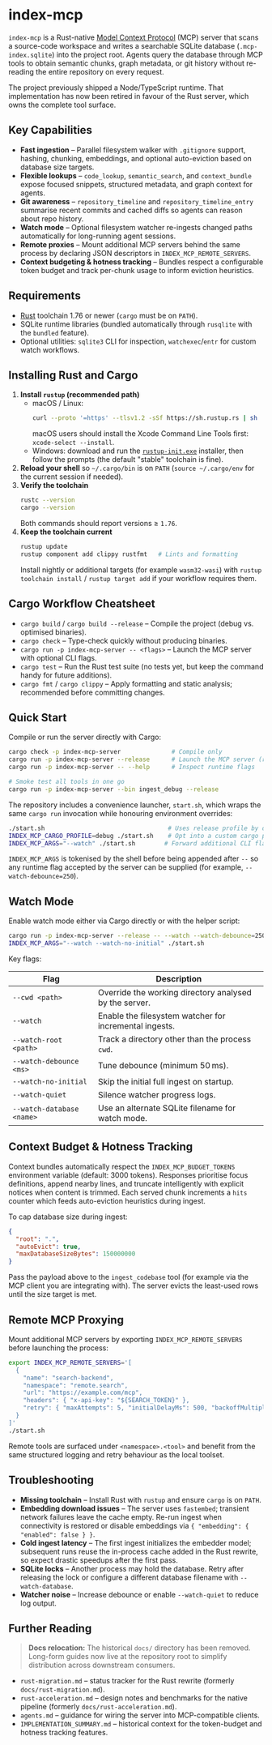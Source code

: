 # index-mcp

`index-mcp` is a Rust-native [Model Context Protocol](https://github.com/modelcontextprotocol) (MCP) server that scans a source-code workspace and writes a searchable SQLite database (`.mcp-index.sqlite`) into the project root. Agents query the database through MCP tools to obtain semantic chunks, graph metadata, or git history without re-reading the entire repository on every request.

The project previously shipped a Node/TypeScript runtime. That implementation has now been retired in favour of the Rust server, which owns the complete tool surface.

## Key Capabilities

- **Fast ingestion** – Parallel filesystem walker with `.gitignore` support, hashing, chunking, embeddings, and optional auto-eviction based on database size targets.
- **Flexible lookups** – `code_lookup`, `semantic_search`, and `context_bundle` expose focused snippets, structured metadata, and graph context for agents.
- **Git awareness** – `repository_timeline` and `repository_timeline_entry` summarise recent commits and cached diffs so agents can reason about repo history.
- **Watch mode** – Optional filesystem watcher re-ingests changed paths automatically for long-running agent sessions.
- **Remote proxies** – Mount additional MCP servers behind the same process by declaring JSON descriptors in `INDEX_MCP_REMOTE_SERVERS`.
- **Context budgeting & hotness tracking** – Bundles respect a configurable token budget and track per-chunk usage to inform eviction heuristics.

## Requirements

- [Rust](https://rustup.rs/) toolchain 1.76 or newer (`cargo` must be on `PATH`).
- SQLite runtime libraries (bundled automatically through `rusqlite` with the `bundled` feature).
- Optional utilities: `sqlite3` CLI for inspection, `watchexec`/`entr` for custom watch workflows.

## Installing Rust and Cargo

1. **Install `rustup` (recommended path)**
   - macOS / Linux:
     ```bash
     curl --proto '=https' --tlsv1.2 -sSf https://sh.rustup.rs | sh
     ```
     macOS users should install the Xcode Command Line Tools first: `xcode-select --install`.
   - Windows: download and run the [`rustup-init.exe`](https://win.rustup.rs/) installer, then follow the prompts (the default "stable" toolchain is fine).
2. **Reload your shell** so `~/.cargo/bin` is on `PATH` (`source ~/.cargo/env` for the current session if needed).
3. **Verify the toolchain**
   ```bash
   rustc --version
   cargo --version
   ```
   Both commands should report versions ≥ `1.76`.
4. **Keep the toolchain current**
   ```bash
   rustup update
   rustup component add clippy rustfmt   # Lints and formatting
   ```
   Install nightly or additional targets (for example `wasm32-wasi`) with `rustup toolchain install` / `rustup target add` if your workflow requires them.

## Cargo Workflow Cheatsheet

- `cargo build` / `cargo build --release` – Compile the project (debug vs. optimised binaries).
- `cargo check` – Type-check quickly without producing binaries.
- `cargo run -p index-mcp-server -- <flags>` – Launch the MCP server with optional CLI flags.
- `cargo test` – Run the Rust test suite (no tests yet, but keep the command handy for future additions).
- `cargo fmt` / `cargo clippy` – Apply formatting and static analysis; recommended before committing changes.

## Quick Start

Compile or run the server directly with Cargo:

```bash
cargo check -p index-mcp-server              # Compile only
cargo run -p index-mcp-server --release      # Launch the MCP server (release mode)
cargo run -p index-mcp-server -- --help      # Inspect runtime flags

# Smoke test all tools in one go
cargo run -p index-mcp-server --bin ingest_debug --release
```

The repository includes a convenience launcher, `start.sh`, which wraps the same `cargo run` invocation while honouring environment overrides:

```bash
./start.sh                                  # Uses release profile by default
INDEX_MCP_CARGO_PROFILE=debug ./start.sh    # Opt into a custom cargo profile
INDEX_MCP_ARGS="--watch" ./start.sh        # Forward additional CLI flags
```

`INDEX_MCP_ARGS` is tokenised by the shell before being appended after `--` so any runtime flag accepted by the server can be supplied (for example, `--watch-debounce=250`).

## Watch Mode

Enable watch mode either via Cargo directly or with the helper script:

```bash
cargo run -p index-mcp-server --release -- --watch --watch-debounce=250
INDEX_MCP_ARGS="--watch --watch-no-initial" ./start.sh
```

Key flags:

| Flag | Description |
|------|-------------|
| `--cwd <path>` | Override the working directory analysed by the server. |
| `--watch` | Enable the filesystem watcher for incremental ingests. |
| `--watch-root <path>` | Track a directory other than the process `cwd`. |
| `--watch-debounce <ms>` | Tune debounce (minimum 50 ms). |
| `--watch-no-initial` | Skip the initial full ingest on startup. |
| `--watch-quiet` | Silence watcher progress logs. |
| `--watch-database <name>` | Use an alternate SQLite filename for watch mode. |

## Context Budget & Hotness Tracking

Context bundles automatically respect the `INDEX_MCP_BUDGET_TOKENS` environment variable (default: 3000 tokens). Responses prioritise focus definitions, append nearby lines, and truncate intelligently with explicit notices when content is trimmed. Each served chunk increments a `hits` counter which feeds auto-eviction heuristics during ingest.

To cap database size during ingest:

```json
{
  "root": ".",
  "autoEvict": true,
  "maxDatabaseSizeBytes": 150000000
}
```

Pass the payload above to the `ingest_codebase` tool (for example via the MCP client you are integrating with). The server evicts the least-used rows until the size target is met.

## Remote MCP Proxying

Mount additional MCP servers by exporting `INDEX_MCP_REMOTE_SERVERS` before launching the process:

```bash
export INDEX_MCP_REMOTE_SERVERS='[
  {
    "name": "search-backend",
    "namespace": "remote.search",
    "url": "https://example.com/mcp",
    "headers": { "x-api-key": "${SEARCH_TOKEN}" },
    "retry": { "maxAttempts": 5, "initialDelayMs": 500, "backoffMultiplier": 2.0 }
  }
]'
./start.sh
```

Remote tools are surfaced under `<namespace>.<tool>` and benefit from the same structured logging and retry behaviour as the local toolset.

## Troubleshooting

- **Missing toolchain** – Install Rust with `rustup` and ensure `cargo` is on `PATH`.
- **Embedding download issues** – The server uses `fastembed`; transient network failures leave the cache empty. Re-run ingest when connectivity is restored or disable embeddings via `{ "embedding": { "enabled": false } }`.
- **Cold ingest latency** – The first ingest initializes the embedder model; subsequent runs reuse the in-process cache added in the Rust rewrite, so expect drastic speedups after the first pass.
- **SQLite locks** – Another process may hold the database. Retry after releasing the lock or configure a different database filename with `--watch-database`.
- **Watcher noise** – Increase debounce or enable `--watch-quiet` to reduce log output.

## Further Reading

> **Docs relocation:** The historical `docs/` directory has been removed. Long-form guides now live at the repository root to simplify distribution across downstream consumers.

- `rust-migration.md` – status tracker for the Rust rewrite (formerly `docs/rust-migration.md`).
- `rust-acceleration.md` – design notes and benchmarks for the native pipeline (formerly `docs/rust-acceleration.md`).
- `agents.md` – guidance for wiring the server into MCP-compatible clients.
- `IMPLEMENTATION_SUMMARY.md` – historical context for the token-budget and hotness tracking features.
